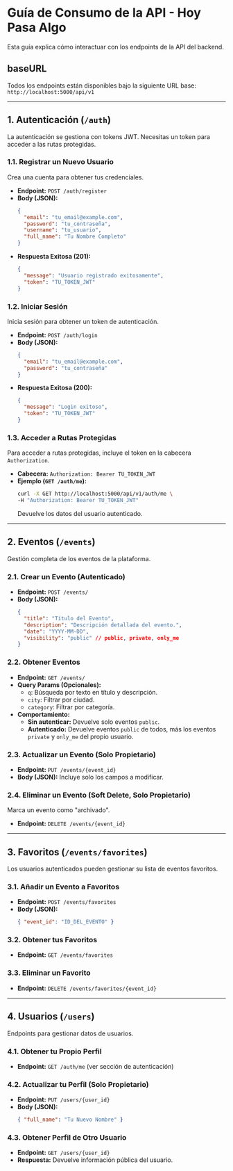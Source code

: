 # Guía de Consumo de la API - Hoy Pasa Algo

Esta guía explica cómo interactuar con los endpoints de la API del backend.

##  baseURL
Todos los endpoints están disponibles bajo la siguiente URL base:
`http://localhost:5000/api/v1`

---

## 1. Autenticación (`/auth`)

La autenticación se gestiona con tokens JWT. Necesitas un token para acceder a las rutas protegidas.

### 1.1. Registrar un Nuevo Usuario
Crea una cuenta para obtener tus credenciales.

- **Endpoint:** `POST /auth/register`
- **Body (JSON):**
  ```json
  {
    "email": "tu_email@example.com",
    "password": "tu_contraseña",
    "username": "tu_usuario",
    "full_name": "Tu Nombre Completo"
  }
  ```
- **Respuesta Exitosa (201):**
  ```json
  {
    "message": "Usuario registrado exitosamente",
    "token": "TU_TOKEN_JWT"
  }
  ```

### 1.2. Iniciar Sesión
Inicia sesión para obtener un token de autenticación.

- **Endpoint:** `POST /auth/login`
- **Body (JSON):**
  ```json
  {
    "email": "tu_email@example.com",
    "password": "tu_contraseña"
  }
  ```
- **Respuesta Exitosa (200):**
  ```json
  {
    "message": "Login exitoso",
    "token": "TU_TOKEN_JWT"
  }
  ```

### 1.3. Acceder a Rutas Protegidas
Para acceder a rutas protegidas, incluye el token en la cabecera `Authorization`.

- **Cabecera:** `Authorization: Bearer TU_TOKEN_JWT`
- **Ejemplo (`GET /auth/me`):**
  ```bash
  curl -X GET http://localhost:5000/api/v1/auth/me \
  -H "Authorization: Bearer TU_TOKEN_JWT"
  ```
  Devuelve los datos del usuario autenticado.

---

## 2. Eventos (`/events`)

Gestión completa de los eventos de la plataforma.

### 2.1. Crear un Evento (Autenticado)
- **Endpoint:** `POST /events/`
- **Body (JSON):**
  ```json
  {
    "title": "Título del Evento",
    "description": "Descripción detallada del evento.",
    "date": "YYYY-MM-DD",
    "visibility": "public" // public, private, only_me
  }
  ```

### 2.2. Obtener Eventos
- **Endpoint:** `GET /events/`
- **Query Params (Opcionales):**
  - `q`: Búsqueda por texto en título y descripción.
  - `city`: Filtrar por ciudad.
  - `category`: Filtrar por categoría.
- **Comportamiento:**
  - **Sin autenticar:** Devuelve solo eventos `public`.
  - **Autenticado:** Devuelve eventos `public` de todos, más los eventos `private` y `only_me` del propio usuario.

### 2.3. Actualizar un Evento (Solo Propietario)
- **Endpoint:** `PUT /events/{event_id}`
- **Body (JSON):** Incluye solo los campos a modificar.

### 2.4. Eliminar un Evento (Soft Delete, Solo Propietario)
Marca un evento como "archivado".
- **Endpoint:** `DELETE /events/{event_id}`

---

## 3. Favoritos (`/events/favorites`)

Los usuarios autenticados pueden gestionar su lista de eventos favoritos.

### 3.1. Añadir un Evento a Favoritos
- **Endpoint:** `POST /events/favorites`
- **Body (JSON):**
  ```json
  { "event_id": "ID_DEL_EVENTO" }
  ```

### 3.2. Obtener tus Favoritos
- **Endpoint:** `GET /events/favorites`

### 3.3. Eliminar un Favorito
- **Endpoint:** `DELETE /events/favorites/{event_id}`

---

## 4. Usuarios (`/users`)

Endpoints para gestionar datos de usuarios.

### 4.1. Obtener tu Propio Perfil
- **Endpoint:** `GET /auth/me` (ver sección de autenticación)

### 4.2. Actualizar tu Perfil (Solo Propietario)
- **Endpoint:** `PUT /users/{user_id}`
- **Body (JSON):**
  ```json
  { "full_name": "Tu Nuevo Nombre" }
  ```

### 4.3. Obtener Perfil de Otro Usuario
- **Endpoint:** `GET /users/{user_id}`
- **Respuesta:** Devuelve información pública del usuario.
